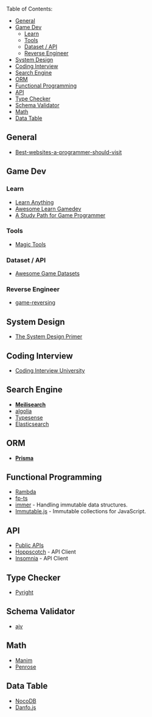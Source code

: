 
Table of Contents:
- [General](#general)
- [Game Dev](#game-dev)
  - [Learn](#learn)
  - [Tools](#tools)
  - [Dataset / API](#dataset--api)
  - [Reverse Engineer](#reverse-engineer)
- [System Design](#system-design)
- [Coding Interview](#coding-interview)
- [Search Engine](#search-engine)
- [ORM](#orm)
- [Functional Programming](#functional-programming)
- [API](#api)
- [Type Checker](#type-checker)
- [Schema Validator](#schema-validator)
- [Math](#math)
- [Data Table](#data-table)

## General

- [Best-websites-a-programmer-should-visit](https://github.com/sdmg15/Best-websites-a-programmer-should-visit)

## Game Dev

### Learn

- [Learn Anything](https://learn-anything.xyz)
- [Awesome Learn Gamedev](https://github.com/notpresident35/awesome-learn-gamedev)
- [A Study Path for Game Programmer](https://github.com/miloyip/game-programmer)

### Tools

- [Magic Tools](https://github.com/ellisonleao/magictools)

### Dataset / API

- [Awesome Game Datasets](https://github.com/leomaurodesenv/game-datasets)
  
### Reverse Engineer

- [game-reversing](https://github.com/kovidomi/game-reversing)

## System Design

- [The System Design Primer](https://github.com/donnemartin/system-design-primer)

## Coding Interview

- [Coding Interview University](https://github.com/jwasham/coding-interview-university)

## Search Engine

- **[Meilisearch](https://www.meilisearch.com/)**
- [algolia](https://www.algolia.com/)
- [Typesense](https://typesense.org/)
- [Elasticsearch](https://www.elastic.co/elasticsearch/)

## ORM

- **[Prisma](https://www.prisma.io/)**

## Functional Programming

- [Rambda](https://ramdajs.com)
- [fp-ts](https://gcanti.github.io/fp-ts/)
- [immer](https://immerjs.github.io/immer/) - Handling immutable data structures.
- [Immutable.js](https://immutable-js.com) - Immutable collections for JavaScript.

## API

- [Public APIs](https://github.com/public-apis/public-apis)
- [Hoppscotch](https://hoppscotch.io) - API Client
- [Insomnia](https://insomnia.rest) - API Client


## Type Checker

- [Pyright](https://microsoft.github.io/pyright/#/)


## Schema Validator

- [ajv](https://ajv.js.org)


## Math

- [Manim](https://www.manim.community)
- [Penrose](https://penrose.cs.cmu.edu)

## Data Table

- [NocoDB](https://nocodb.com)
- [Danfo.js](https://danfo.jsdata.org)
